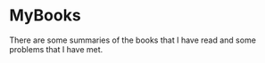 # MyBooks
  There are some summaries of the books that I have read and some problems that I have met.
